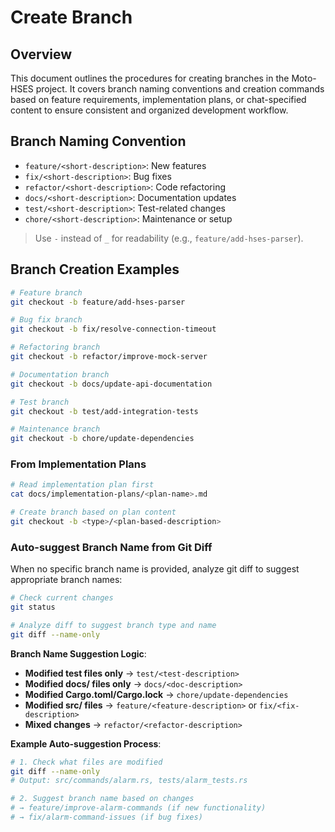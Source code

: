 # Create Branch

## Overview

This document outlines the procedures for creating branches in the Moto-HSES project. It covers branch naming conventions and creation commands based on feature requirements, implementation plans, or chat-specified content to ensure consistent and organized development workflow.

## Branch Naming Convention

- `feature/<short-description>`: New features
- `fix/<short-description>`: Bug fixes
- `refactor/<short-description>`: Code refactoring
- `docs/<short-description>`: Documentation updates
- `test/<short-description>`: Test-related changes
- `chore/<short-description>`: Maintenance or setup

> Use `-` instead of `_` for readability (e.g., `feature/add-hses-parser`).

## Branch Creation Examples

```bash
# Feature branch
git checkout -b feature/add-hses-parser

# Bug fix branch
git checkout -b fix/resolve-connection-timeout

# Refactoring branch
git checkout -b refactor/improve-mock-server

# Documentation branch
git checkout -b docs/update-api-documentation

# Test branch
git checkout -b test/add-integration-tests

# Maintenance branch
git checkout -b chore/update-dependencies
```

### From Implementation Plans

```bash
# Read implementation plan first
cat docs/implementation-plans/<plan-name>.md

# Create branch based on plan content
git checkout -b <type>/<plan-based-description>
```

### Auto-suggest Branch Name from Git Diff

When no specific branch name is provided, analyze git diff to suggest appropriate branch names:

```bash
# Check current changes
git status

# Analyze diff to suggest branch type and name
git diff --name-only
```

**Branch Name Suggestion Logic**:
- **Modified test files only** → `test/<test-description>`
- **Modified docs/ files only** → `docs/<doc-description>`
- **Modified Cargo.toml/Cargo.lock** → `chore/update-dependencies`
- **Modified src/ files** → `feature/<feature-description>` or `fix/<fix-description>`
- **Mixed changes** → `refactor/<refactor-description>`

**Example Auto-suggestion Process**:
```bash
# 1. Check what files are modified
git diff --name-only
# Output: src/commands/alarm.rs, tests/alarm_tests.rs

# 2. Suggest branch name based on changes
# → feature/improve-alarm-commands (if new functionality)
# → fix/alarm-command-issues (if bug fixes)
```

